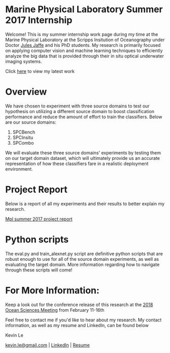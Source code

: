 # Marine Physical Laboratory Summer 2017 Internship
Welcome! This is my summer internship work page during my time at the Marine Physical Laboratory at the Scripps Insitution of Oceanography under Doctor <a href="http://jaffeweb.ucsd.edu/research-projects/scripps-plankton-camera-system/automated-classification/" title="Jules Jaffe" target="_blank">Jules Jaffe</a>  and his PhD students. My research is primarily focused on applying computer vision and machine learning techniques to efficiently analyze the big data that is provided through their in situ optical underwater imaging systems.

Click <a href="https://agu.confex.com/agu/os18/meetingapp.cgi/Paper/324027" title="here" target="_blank">here</a>  to view my latest work

# Overview
We have chosen to experiment with three source domains to test our hypothesis on utilizing a different source domain to boost classification performance and reduce the amount of effort to train the classifiers. Below are our source domains:

1. SPCBench
2. SPCInsitu
3. SPCombo

We will evaluate these three source domains' experiments by testing them on our target domain dataset, which will ultimately provide us an accurate representation of how these classifiers fare in a realistic deployment environment.

# Project Report
Below is a report of all my experiments and their results to better explain my research.

<a href="//www.slideshare.net/secret/rzG5BiAbYDVLl" title="Mpl summer 2017 project report" target="_blank">Mpl summer 2017 project report</a> 

# Python scripts
The eval.py and train_alexnet.py script are definitive python scripts that are robust enough to use for all of the source domain experiments, as well as evaluating the target domain. More information regarding how to navigate through these scripts will come!

# For More Information:
Keep a look out for the conference release of this research at the  <a href="https://agu.confex.com/agu/os18/preliminaryview.cgi/Paper324027.html" title="2018 Ocean Sciences Meeting" target ="_blank">2018 Ocean Sciences Meeting</a> from February 11-16th


Feel free to contact me if you'd like to hear about my research. My contact information, as well as my resume and LinkedIn, can be found below

Kevin Le

kevin.le@gmail.com | <a href="https://www.linkedin.com/in/ktl014/" title="LinkedIn" target="_blank">LinkedIn</a> | <a href="https://docs.google.com/document/d/e/2PACX-1vSVOGU_fSBwC_LA0aIk_hu0jSubA6_y1tN6tKqEoI8LLcq4JIQEPSOwO-jur-6zsoph5L27kCZr0hQ5/pub" title="Resume" target="_blank">Resume</a>

